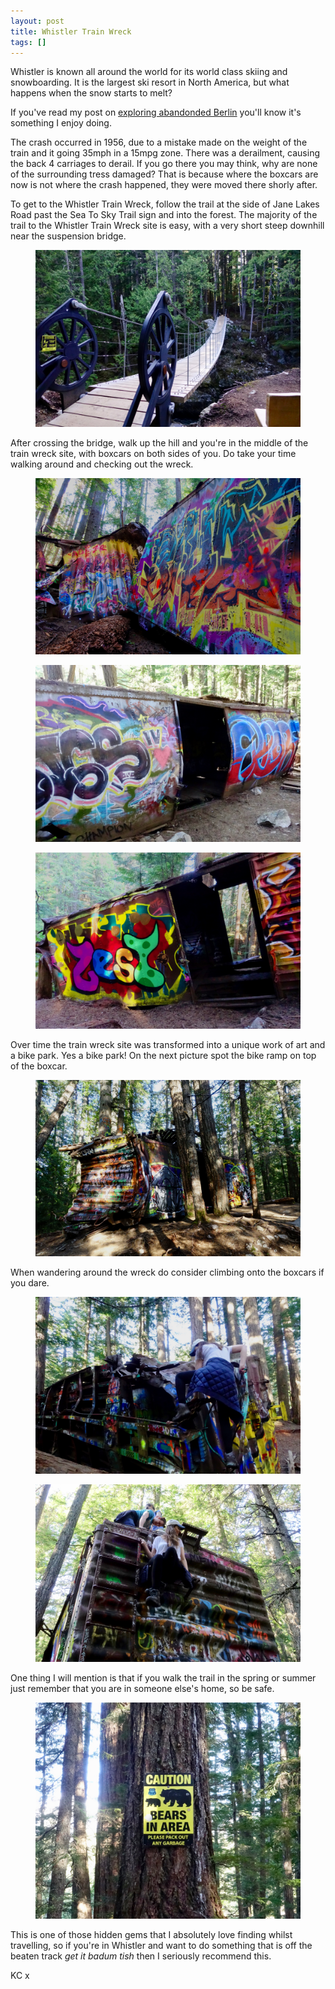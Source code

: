 ```yaml
---
layout: post
title: Whistler Train Wreck
tags: []
---
```


Whistler is known all around the world for its world class skiing and snowboarding. It is the largest ski resort in North America, but what happens when the snow starts to melt?

If you've read my post on [exploring abandonded Berlin](http://travel.builtby.kim/exploring-abandoned-berlin/) you'll know it's something I enjoy doing.

The crash occurred in 1956, due to a mistake made on the weight of the train and it going 35mph in a 15mpg zone. There was a derailment, causing the back 4 carriages to derail. If you go there you may think, why are none of the surrounding tress damaged? That is because where the boxcars are now is not where the crash happened, they were moved there shorly after.

To get to the Whistler Train Wreck, follow the trail at the side of Jane Lakes Road past the Sea To Sky Trail sign and into the forest. The majority of the trail to the Whistler Train Wreck site is easy, with a very short steep downhill near the suspension bridge.

<figure>
  <img src="/images/whistler/trainwreck.jpg" class="medium-image" alt="train wreck">
</figure>

After crossing the bridge, walk up the hill and you're in the middle of the train wreck site, with boxcars on both sides of you. Do take your time walking around and checking out the wreck.

<figure>
  <img src="/images/whistler/trainwreck-2.jpg" class="medium-image" alt="train wreck">
</figure>

<figure>
  <img src="/images/whistler/trainwreck-5.jpg" class="medium-image" alt="train wreck">
</figure>

<figure>
  <img src="/images/whistler/trainwreck-6.jpg" class="medium-image" alt="train wreck">
</figure>

Over time the train wreck site was transformed into a unique work of art and a bike park. Yes a bike park! On the next picture spot the bike ramp on top of the boxcar.

<figure>
  <img src="/images/whistler/trainwreck-1.jpg" class="medium-image" alt="train wreck">
</figure>

When wandering around the wreck do consider climbing onto the boxcars if you dare.

<figure>
  <img src="/images/whistler/trainwreck-7.jpg" class="medium-image" alt="train wreck">
</figure>

<figure>
  <img src="/images/whistler/trainwreck-3.jpg" class="medium-image" alt="train wreck">
</figure>

One thing I will mention is that if you walk the trail in the spring or summer just remember that you are in someone else's home, so be safe.

<figure>
  <img src="/images/whistler/bear.jpg" class="medium-image" alt="bear">
</figure>

This is one of those hidden gems that I absolutely love finding whilst travelling, so if you're in Whistler and want to do something that is off the beaten track _get it badum tish_ then I seriously recommend this.

KC x
